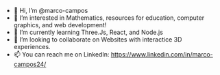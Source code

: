 - 👋 Hi, I’m @marco-campos
- 👀 I’m interested in Mathematics, resources for education, computer graphics, and web development!
- 🌱 I’m currently learning Three.Js, React, and Node.js
- 💞️ I’m looking to collaborate on Websites with interactice 3D experiences.
- 📫 You can reach me on LinkedIn: https://www.linkedin.com/in/marco-campos24/

<!---
marco-campos/marco-campos is a ✨ special ✨ repository because its `README.md` (this file) appears on your GitHub profile.
You can click the Preview link to take a look at your changes.
--->
